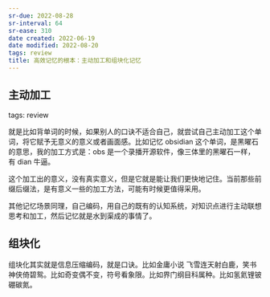 ```yaml
---
sr-due: 2022-08-28
sr-interval: 64
sr-ease: 310
date created: 2022-06-19
date modified: 2022-08-20
tags: review
title: 高效记忆的根本：主动加工和组块化记忆
---
```


## 主动加工

tags: review

就是比如背单词的时候，如果别人的口诀不适合自己，就尝试自己主动加工这个单词，将它赋予无意义的意义或者画面感。比如记忆 obsidian 这个单词，是黑曜石的意思，我的加工方式是：obs 是一个录播开源软件，像三体里的黑曜石一样，有 dian 牛逼。

这个加工出的意义，没有真实意义，但是它就是能让我们更快地记住。当前那些前缀后缀法，是有意义一些的加工方法，可能有时候更值得采用。

其他记忆场景同理，自己编码，用自己的既有的认知系统，对知识点进行主动联想思考和加工，然后记忆就是水到渠成的事情了。

## 组块化

组块化其实就是信息压缩编码，就是口诀。比如金庸小说 飞雪连天射白鹿，笑书神侠倚碧鸳。比如奇变偶不变，符号看象限。比如界门纲目科属种。比如氢氦锂铍硼碳氮。

